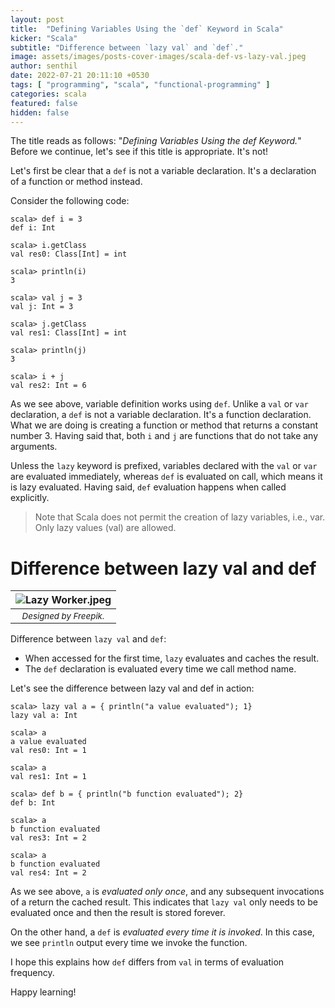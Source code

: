 ```yaml
---
layout: post
title:  "Defining Variables Using the `def` Keyword in Scala"
kicker: "Scala"
subtitle: "Difference between `lazy val` and `def`."
image: assets/images/posts-cover-images/scala-def-vs-lazy-val.jpeg
author: senthil
date: 2022-07-21 20:11:10 +0530
tags: [ "programming", "scala", "functional-programming" ]
categories: scala
featured: false
hidden: false
---
```


The title reads as follows: "*Defining Variables Using the def Keyword.*" Before we continue, let's see if this title is appropriate. It's not!

Let's first be clear that a `def` is not a variable declaration. It's a declaration of a function or method instead. 

Consider the following code:

```shell
scala> def i = 3
def i: Int

scala> i.getClass
val res0: Class[Int] = int

scala> println(i)
3

scala> val j = 3
val j: Int = 3

scala> j.getClass
val res1: Class[Int] = int

scala> println(j)
3

scala> i + j
val res2: Int = 6
```

As we see above, variable definition works using `def`. Unlike a `val` or `var` declaration, a `def` is not a variable declaration. It's a function declaration. What we are doing is creating a function or method that returns a constant number 3. Having said that, both `i` and `j` are functions that do not take any arguments.

Unless the `lazy` keyword is prefixed, variables declared with the `val` or `var` are evaluated immediately, whereas `def` is evaluated on call, which means it is lazy evaluated. Having said, `def` evaluation happens when called explicitly.

> Note that Scala does not permit the creation of lazy variables, i.e., var. Only lazy values (val) are allowed.

# Difference between lazy val and def

|![Lazy Worker.jpeg](https://cdn.hashnode.com/res/hashnode/image/upload/v1658412816599/I9I25eUsl.jpeg?auto=compress,format&format=webp)|
|:-:|
|[<sup>*Designed by Freepik.*</sup>](https://www.freepik.com/free-vector/two-office-workers-looking-sleepy-colleagues-exhausted-employee-sleeping-workplace-flat-vector-illustration-lazy-worker-burnout_10173989.htm)|

Difference between `lazy val` and `def`:
- When accessed for the first time,  `lazy` evaluates and caches the result.
- The `def` declaration is evaluated every time we call method name.

Let's see the difference between lazy val and def in action:

```shell
scala> lazy val a = { println("a value evaluated"); 1}
lazy val a: Int

scala> a
a value evaluated
val res0: Int = 1

scala> a
val res1: Int = 1

scala> def b = { println("b function evaluated"); 2}
def b: Int

scala> a
b function evaluated
val res3: Int = 2

scala> a
b function evaluated
val res4: Int = 2
```

As we see above, `a` is *evaluated only once*, and any subsequent invocations of a return the cached result. This indicates that `lazy val` only needs to be evaluated once and then the result is stored forever.

On the other hand, a `def` is *evaluated every time it is invoked*. In this case, we see `println` output every time we invoke the function.

I hope this explains how `def` differs from `val` in terms of evaluation frequency.

Happy learning!
